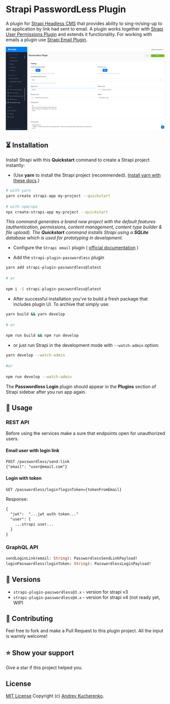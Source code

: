 # Strapi PasswordLess Plugin

A plugin for [Strapi Headless CMS](https://github.com/strapi/strapi) that provides ability to sing-in/sing-up to an application by link had sent to email. 
A plugin works together with [Strapi User Permissions Plugin](https://github.com/strapi/strapi/tree/master/packages/plugins/users-permissions) and extends it functionality. 
For working with emails a plugin use [Strapi Email Plugin](https://docs.strapi.io/developer-docs/latest/plugins/email.html).

![Screenshot](screenshot.png)

## ⏳ Installation

Install Strapi with this **Quickstart** command to create a Strapi project instantly:

- (Use **yarn** to install the Strapi project (recommended). [Install yarn with these docs](https://yarnpkg.com/lang/en/docs/install/).)

```bash
# with yarn
yarn create strapi-app my-project --quickstart

# with npm/npx
npx create-strapi-app my-project --quickstart
```

_This command generates a brand new project with the default features (authentication, permissions, content management, content type builder & file upload). The **Quickstart** command installs Strapi using a **SQLite** database which is used for prototyping in development._

- Configure the `Strapi email` plugin ( [official documentation](https://docs.strapi.io/developer-docs/latest/plugins/email.html) )

- Add the `strapi-plugin-passwordless` plugin

```bash
yarn add strapi-plugin-passwordless@latest

# or

npm i -S strapi-plugin-passwordless@latest
```

- After successful installation you've to build a fresh package that includes plugin UI. To archive that simply use:

```bash
yarn build && yarn develop

# or

npm run build && npm run develop
```

- or just run Strapi in the development mode with `--watch-admin` option:

```bash
yarn develop --watch-admin

#or

npm run develop --watch-admin
```

The **Passwordless Login** plugin should appear in the **Plugins** section of Strapi sidebar after you run app again.

## 🔌 Usage

### REST API
Before using the services make a sure that endpoints open for unauthorized users.
#### Email user with login link
```
POST /passwordless/send-link
{"email": "user@email.com"}
```
#### Login with token
```
GET /passwordless/login?loginToken={tokenFromEmail} 
```
Response:
```
{
  "jwt":  "...jwt auth token..."
  "user": {
    ...strapi user...
  }
}
```

### GraphQL API

```graphql
sendLoginLink(email: String): PasswordlessSendLinkPayload!
loginPasswordless(loginToken: String): PasswordlessLoginPayload!
```

## 🙌 Versions 

 - `strapi-plugin-passwordless@3.x` - version for strapi v3
 - `strapi-plugin-passwordless@4.x` - version for strapi v4 (not ready yet, WIP)

## 🤝 Contributing

Feel free to fork and make a Pull Request to this plugin project. All the input is warmly welcome!

## ⭐️ Show your support

Give a star if this project helped you.

## License

[MIT License](LICENSE.md) Copyright (c) [Andrey Kucherenko](https://github.com/kucherenko).